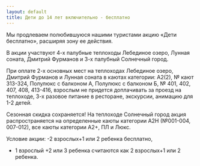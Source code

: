 ```yaml
---
layout: default
title: Дети до 14 лет включительно - бесплатно
---
```


Мы продлеваем полюбившуюся нашими туристами акцию «Дети бесплатно», расширяя зону ее действия.

В акции участвуют 4-х палубные теплоходы Лебединое озеро, Лунная соната, Дмитрий Фурманов и 3-х палубный Солнечный город.

При оплате 2-х основных мест на теплоходах Лебединое озеро, Дмитрий Фурманов и Лунная соната в каютах категории: А2(2), № кают 313-324, Полулюкс с балконом А, Полулюкс с балконом Б, № 401, 402, 407, 408, 413-416, взрослым не придется доплачивать за проезд на теплоходе, 3-х разовое питание в ресторане, экскурсии, анимацию для 1-2 детей.

Сезонная скидка сохраняется!
На теплоходе Солнечный город акция распространяется на определенные каюты категории А2Н (№001-004, 007-012), все каюты категории А2+, ПЛ и Люкс.

Условие акции:
-2 взрослых+1 или 2 ребенка бесплатно,
- 1 взрослый +2 или 3 ребенка считаются как 2 взрослых+1 или 2 ребенка.